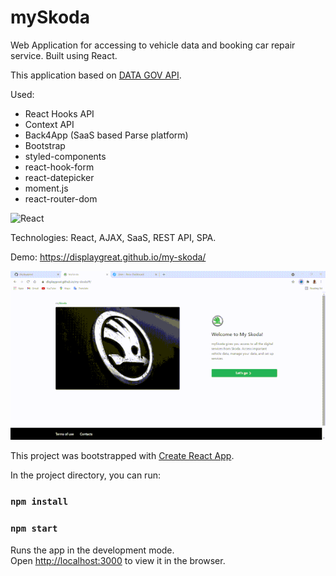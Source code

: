 # mySkoda

Web Application for accessing to vehicle data and booking car repair service. Built using React.

This application based on [DATA GOV API](https://data.gov.il/dataset/private-and-commercial-vehicles/resource/053cea08-09bc-40ec-8f7a-156f0677aff3?view_id=6e5c660c-9103-4297-a6f6-33824258da50).

Used: 
- React Hooks API
- Context API
- Back4App (SaaS based Parse platform)
- Bootstrap
- styled-components
- react-hook-form
- react-datepicker
- moment.js
- react-router-dom

![React](https://img.shields.io/badge/React-brightgreen)

Technologies: React, AJAX, SaaS, REST API, SPA.

Demo: https://displaygreat.github.io/my-skoda/

[![mySkoda-SPA-React](https://github.com/displaygreat/displaygreat/blob/main/my-skoda-react.gif)](https://youtu.be/-vzt7G5zS94)

This project was bootstrapped with [Create React App](https://github.com/facebook/create-react-app).

In the project directory, you can run:

### `npm install`
### `npm start`

Runs the app in the development mode.\
Open [http://localhost:3000](http://localhost:3000) to view it in the browser.


